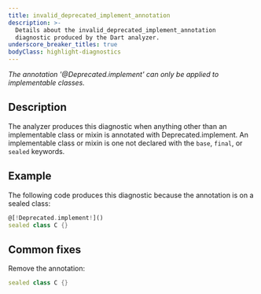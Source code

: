 ```yaml
---
title: invalid_deprecated_implement_annotation
description: >-
  Details about the invalid_deprecated_implement_annotation
  diagnostic produced by the Dart analyzer.
underscore_breaker_titles: true
bodyClass: highlight-diagnostics
---
```


_The annotation '@Deprecated.implement' can only be applied to implementable classes._

## Description

The analyzer produces this diagnostic when anything other than an
implementable class or mixin is annotated with
Deprecated.implement. An implementable
class or mixin is one not declared with the `base`, `final`, or `sealed`
keywords.

## Example

The following code produces this diagnostic because the annotation is on a
sealed class:

```dart
@[!Deprecated.implement!]()
sealed class C {}
```

## Common fixes

Remove the annotation:

```dart
sealed class C {}
```
